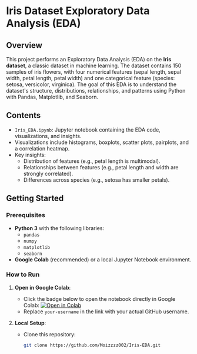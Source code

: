 # Iris Dataset Exploratory Data Analysis (EDA)

## Overview
This project performs an Exploratory Data Analysis (EDA) on the **Iris dataset**, a classic dataset in machine learning. The dataset contains 150 samples of iris flowers, with four numerical features (sepal length, sepal width, petal length, petal width) and one categorical feature (species: setosa, versicolor, virginica). The goal of this EDA is to understand the dataset's structure, distributions, relationships, and patterns using Python with Pandas, Matplotlib, and Seaborn.

## Contents
- `Iris_EDA.ipynb`: Jupyter notebook containing the EDA code, visualizations, and insights.
- Visualizations include histograms, boxplots, scatter plots, pairplots, and a correlation heatmap.
- Key insights:
  - Distribution of features (e.g., petal length is multimodal).
  - Relationships between features (e.g., petal length and width are strongly correlated).
  - Differences across species (e.g., setosa has smaller petals).

## Getting Started

### Prerequisites
- **Python 3** with the following libraries:
  - `pandas`
  - `numpy`
  - `matplotlib`
  - `seaborn`
- **Google Colab** (recommended) or a local Jupyter Notebook environment.

### How to Run
1. **Open in Google Colab**:
   - Click the badge below to open the notebook directly in Google Colab:
     [![Open in Colab](https://colab.research.google.com/assets/colab-badge.svg)](https://colab.research.google.com/github/your-username/Iris-EDA/blob/main/Iris_EDA.ipynb)
   - Replace `your-username` in the link with your actual GitHub username.

2. **Local Setup**:
   - Clone this repository:
     ```bash
     git clone https://github.com/Moizzzz002/Iris-EDA.git

